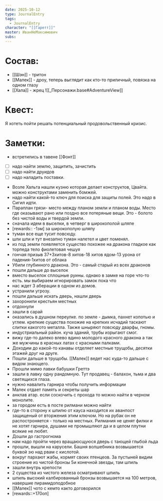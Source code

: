 ```yaml
---
date: 2025-10-12
type: JournalEntry
tags:
  - JournalEntry
character: "[[Гаретт]]"
master: ИванНеМаксимович
subs:
---
```

# Состав:
- [[Шэн]] - тритон
- [[Малек]] - дроу, теперь выглядит как кто-то приличный, повязка на одном глазу
- [[Хала]] - жрец
![[_Персонажи.base#AdventureView]]

# Квест:
Я хотеть пойти решать потенциальный продовольственный кризис.

# Заметки:
- встретились в тавене [[Фонт]]
- [ ] надо найти землю, защитить, зачистить
- [ ] надо найти друидов
- [ ] надо наладить поставки.
- Возле Хальта нашли кузню которая делает конструктов, Цвайта. можно конструктами заменить бомжей.
- надо найти какой-то ключ для поиска для защиты полей. Это надо в Сигил идти.
- Параплан грязи- место между планом земли и планом воды. Место где оказывают рано или поздно все потеряные вещи. Это - болото без чистой воды и твердой земли.
- сначала идем в выселки, в четверг в широкополой шляпе
- [rewards:: -1зм] за широкополую шляпу
- туман все еще тусит повсюду.
- шли шли и тут внезапно туман налетел и цвет поменял.
- из под земли появляется существо похожее на дракона гладкое как торпеда тело фиолетовая чешуя
- гончая призыв 37+3хитов-8 хитов-18 хитов ядом-13 урона от падения-1хитов от облака
- Убили глубинного дракона. Это - самый старый из всех драконов
- пошли дальше до выселок
- вместо выселок сплошные руины. однако в замке на горе что-то есть. мы выбираем игнорировать замок пока что
- нас ждет 3 аберации в одном из домов.
- устранили угрозу.
- пошли дальше искать дверь, нашли дверь
- захоронили крестьян местных
- отдохнули
- зашли в сарай
- оказались в душном переулке. по земле - дымка, пахнет копотью и углем. крепкие существа похожие на крепких исчадий таскают слитки какогото металла. Также шныряют повсюду дварфы, гномы.
- индустриальный район. куча зданий, трубы изрыгают смог.
- вижу где-то далеко влево вдино молодого красного дракона а так же мужчины в красных латах с красными палками.
- Доходим до какой-то канавы отделяет местные трущобы, десятки этажей друг на друге.
- Пошли дальше в трущобы. [[Малек]] ведет нас куда-то дальше с видом знающего.
- Прошли мимо лавки бабушки Греттэ
- зашли в лавку одну рандомную. Тут продавец - балахон, тьма и два светящихся глаза.
- нужно навалить гарнира чтобы получить информации
- Малек отдает память и секреты шар
- анклав атар. если соскочить с прохода то можно найти в черном монолите.
- за городом есть в посте рилмани можно найти
- где-то в сторону к шпилю от кауса находится их аванпост защищеный от вторжения этим ключом. Но на рубак он не распостроняется - только на местных. Рилмания  не ценят филки и не хотят гарнира, душами не промышляют да и в целом плутни всякие не любят.
- Дошли до гастрогнома
- нам надо пройти через вращаюсщуюся дверь с тающей глыбой льда
- прошли, вышли на карусели. Башня волшебника возвышается буквой зю над рвам с кислотой.
- вокруг пархают жабы, кормят своих птенцеов. За пустыней видим строение из чистой бронзы 5и конечной звезды, там шпиль
- зашли внутрь крепости
- 2 существа из чистого железа осматривают шпиль
- шпиль высокий калбированный бронзы возвышается на 100 метров, навершие пирамидоподобное
- [[Малек]] чото с кемто както договорился
- [rewards::+170оп]